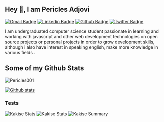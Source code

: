 ## Hey 👋, I am Pericles Adjovi
[![Gmail Badge](https://img.shields.io/badge/-periclesadjovi@gmail.com-c14438?style=flat&logo=Gmail&logoColor=white&link=mailto:periclesadjovi@gmail.com)](mailto:periclesadjovi@gmail.com)
[![Linkedin Badge](https://img.shields.io/badge/-périclèsadjovi-11ab221a7-0072b1?style=flat&logo=Linkedin&logoColor=white&link=https://www.linkedin.com/in/périclèsadjovi-11ab221a7/)](https://www.linkedin.com/in/périclèsadjovi-11ab221a7/) [![Github Badge](https://img.shields.io/badge/-Pericles001-grey?style=flat&logo=github&logoColor=white&link=https://github.com/Pericles001/)](https://www.github.com/Pericles001/) [![Twitter Badge](https://img.shields.io/badge/-AdjoviPericles-00acee?style=flat&logo=twitter&logoColor=white&link=https://twitter.com/AdjoviPericles/)](https://www.twitter.com/AdjoviPericles/) <p align='left'>I am undergraduated computer science student passionate in learning and working with javascript and other web development technologies on open source projects or personal projects in order to grow development skills, although i also have interest in speaking english, make more knowledge in various fields . </p>
## Some of my Github Stats
<p align=left> <img src=https://komarev.com/ghpvc/?username=Pericles001 alt=Pericles001 /> </p>

[![Github stats](https://github-readme-stats.vercel.app/api?username=Pericles001&show_icons=true&include_all_commits=true)](https://github.com/Pericles001/github-readme-stats)

### Tests

![Kakise Stats](https://github-profile-summary-cards.vercel.app/api/cards/repos-per-language?username=Pericles001)
![Kakise Stats](https://github-profile-summary-cards.vercel.app/api/cards/most-commit-language?username=Pericles001)
![Kakise Summary](https://github-profile-summary-cards.vercel.app/api/cards/profile-details?username=Pericles001)
